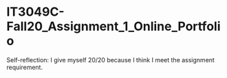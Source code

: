 # IT3049C-Fall20_Assignment_1_Online_Portfolio
Self-reflection:
 I give myself 20/20 because I think I meet the assignment requirement.
